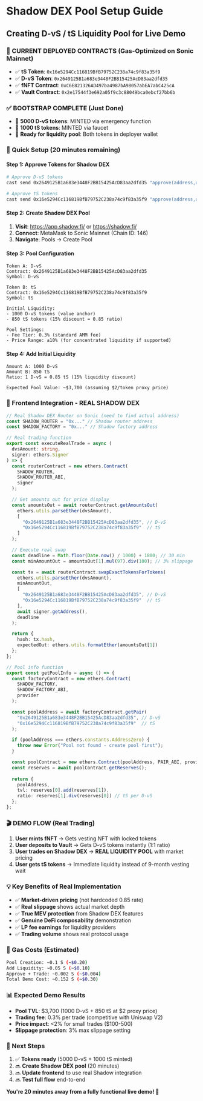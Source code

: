 # Shadow DEX Pool Setup Guide
## Creating D-vS / tS Liquidity Pool for Live Demo

### **🎯 CURRENT DEPLOYED CONTRACTS (Gas-Optimized on Sonic Mainnet)**
- ✅ **tS Token**: `0x16e5294Cc116819BfB79752C238a74c9f83a35f9` 
- ✅ **D-vS Token**: `0x2649125B1a683e3448F2BB15425AcD83aa2dfd35`
- ✅ **fNFT Contract**: `0xC6E821326AD497ba4987bA98057abEA7abC425cA`
- ✅ **Vault Contract**: `0x2e17544f3e692a05f9c3c88049bca0ebcf27bb6b`

### **✅ BOOTSTRAP COMPLETE (Just Done)**
- 🎉 **5000 D-vS tokens**: MINTED via emergency function
- 🎉 **1000 tS tokens**: MINTED via faucet  
- 🎉 **Ready for liquidity pool**: Both tokens in deployer wallet

### **🚀 Quick Setup (20 minutes remaining)**

#### **Step 1: Approve Tokens for Shadow DEX**
```bash
# Approve D-vS tokens
cast send 0x2649125B1a683e3448F2BB15425AcD83aa2dfd35 "approve(address,uint256)" [SHADOW_ROUTER] 5000000000000000000000 --rpc-url https://sonic.drpc.org --private-key [YOUR_KEY]

# Approve tS tokens  
cast send 0x16e5294Cc116819BfB79752C238a74c9f83a35f9 "approve(address,uint256)" [SHADOW_ROUTER] 1000000000000000000000 --rpc-url https://sonic.drpc.org --private-key [YOUR_KEY]
```

#### **Step 2: Create Shadow DEX Pool**
1. **Visit**: https://app.shadow.fi/ or https://shadow.fi/
2. **Connect**: MetaMask to Sonic Mainnet (Chain ID: 146)
3. **Navigate**: Pools → Create Pool

#### **Step 3: Pool Configuration**
```
Token A: D-vS
Contract: 0x2649125B1a683e3448F2BB15425AcD83aa2dfd35
Symbol: D-vS

Token B: tS  
Contract: 0x16e5294Cc116819BfB79752C238a74c9f83a35f9
Symbol: tS

Initial Liquidity:
- 1000 D-vS tokens (value anchor)
- 850 tS tokens (15% discount = 0.85 ratio)

Pool Settings:
- Fee Tier: 0.3% (standard AMM fee)
- Price Range: ±10% (for concentrated liquidity if supported)
```

#### **Step 4: Add Initial Liquidity**
```
Amount A: 1000 D-vS
Amount B: 850 tS
Ratio: 1 D-vS = 0.85 tS (15% liquidity discount)

Expected Pool Value: ~$3,700 (assuming $2/token proxy price)
```

### **📱 Frontend Integration - REAL SHADOW DEX**

```typescript
// Real Shadow DEX Router on Sonic (need to find actual address)
const SHADOW_ROUTER = "0x..." // Shadow router address
const SHADOW_FACTORY = "0x..." // Shadow factory address  

// Real trading function
export const executeRealTrade = async (
  dvsAmount: string,
  signer: ethers.Signer
) => {
  const routerContract = new ethers.Contract(
    SHADOW_ROUTER,
    SHADOW_ROUTER_ABI,
    signer
  );

  // Get amounts out for price display
  const amountsOut = await routerContract.getAmountsOut(
    ethers.utils.parseEther(dvsAmount),
    [
      "0x2649125B1a683e3448F2BB15425AcD83aa2dfd35", // D-vS
      "0x16e5294Cc116819BfB79752C238a74c9f83a35f9"  // tS  
    ]
  );

  // Execute real swap
  const deadline = Math.floor(Date.now() / 1000) + 1800; // 30 min
  const minAmountOut = amountsOut[1].mul(97).div(100); // 3% slippage

  const tx = await routerContract.swapExactTokensForTokens(
    ethers.utils.parseEther(dvsAmount),
    minAmountOut,
    [
      "0x2649125B1a683e3448F2BB15425AcD83aa2dfd35", // D-vS
      "0x16e5294Cc116819BfB79752C238a74c9f83a35f9"  // tS
    ],
    await signer.getAddress(),
    deadline
  );

  return { 
    hash: tx.hash, 
    expectedOut: ethers.utils.formatEther(amountsOut[1]) 
  };
};

// Pool info function
export const getPoolInfo = async () => {
  const factoryContract = new ethers.Contract(
    SHADOW_FACTORY,
    SHADOW_FACTORY_ABI,
    provider
  );

  const poolAddress = await factoryContract.getPair(
    "0x2649125B1a683e3448F2BB15425AcD83aa2dfd35", // D-vS
    "0x16e5294Cc116819BfB79752C238a74c9f83a35f9"  // tS
  );

  if (poolAddress === ethers.constants.AddressZero) {
    throw new Error("Pool not found - create pool first");
  }

  const poolContract = new ethers.Contract(poolAddress, PAIR_ABI, provider);
  const reserves = await poolContract.getReserves();
  
  return {
    poolAddress,
    tvl: reserves[0].add(reserves[1]),
    ratio: reserves[1].div(reserves[0]) // tS per D-vS
  };
};
```

### **🎬 DEMO FLOW (Real Trading)**

1. **User mints fNFT** → Gets vesting NFT with locked tokens
2. **User deposits to Vault** → Gets D-vS tokens instantly (1:1 ratio)  
3. **User trades on Shadow DEX** → **REAL LIQUIDITY POOL** with market pricing
4. **User gets tS tokens** → Immediate liquidity instead of 9-month vesting wait

### **💡 Key Benefits of Real Implementation**
- ✅ **Market-driven pricing** (not hardcoded 0.85 rate)
- ✅ **Real slippage** shows actual market depth
- ✅ **True MEV protection** from Shadow DEX features
- ✅ **Genuine DeFi composability** demonstration  
- ✅ **LP fee earnings** for liquidity providers
- ✅ **Trading volume** shows real protocol usage

### **🔧 Gas Costs (Estimated)**
```bash
Pool Creation: ~0.1 S (~$0.20)
Add Liquidity: ~0.05 S (~$0.10)  
Approve + Trade: ~0.002 S (~$0.004)
Total Demo Cost: ~0.152 S (~$0.30)
```

### **📊 Expected Demo Results**
- **Pool TVL**: $3,700 (1000 D-vS + 850 tS at $2 proxy price)
- **Trading fee**: 0.3% per trade (competitive with Uniswap V2)
- **Price impact**: <2% for small trades ($100-500)
- **Slippage protection**: 3% max slippage setting

### **🎯 Next Steps**
1. ✅ **Tokens ready** (5000 D-vS + 1000 tS minted)
2. 🔜 **Create Shadow DEX pool** (20 minutes)
3. 🔜 **Update frontend** to use real Shadow integration
4. 🔜 **Test full flow** end-to-end

**You're 20 minutes away from a fully functional live demo! 🚀** 